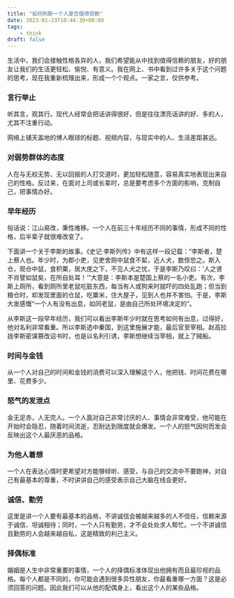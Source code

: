 ```yaml
---
title: "如何判断一个人是否值得信赖"
date: 2023-01-23T10:44:30+08:00
tags:
    - think
draft: false
---
```


生活中，我们会接触性格各异的人，我们希望能从中找到值得信赖的朋友，好的朋友让我们的生活更轻松、愉悦、有意义。我在网上、书中看到过许多关于这个问题的思考，现在我重新梳理出来，形成一个个观点。一家之言，仅供参考。
<!--more-->

### 言行举止

听其言，观其行。现代人经常会把话讲得很好，但是往往漂亮话讲的好、多的人，尤其不注重行动。

网络上铺天盖地的博人眼球的标题、视频内容，与现实中的人、生活差距甚远。

### 对弱势群体的态度

人在与无权无势、无以回报的人打交道时，更加轻松随意，容易真实地表现出来自己的性格。反过来，在面对上司或长辈时，总是要考虑多个方面的影响，克制自己，把事情办好。

### 早年经历

俗话说：江山易改，秉性难移。一个人在前三十年经历不同的事情，形成不同的性格，后半辈子就很难改变了。

下面讲一个关于李斯的故事。《史记·李斯列传》中有这样一段记载：“李斯者，楚上蔡人也。年少时，为郡小吏，见吏舍厕中鼠食不絜，近人犬，数惊恐之。斯入仓，观仓中鼠，食积粟，居大庑之下，不见人犬之忧，于是李斯乃叹曰：‘人之贤不肖譬如鼠矣，在所自处耳！’”大意是：李斯本是楚国上蔡的一名小吏。有次，李斯上厕所，看到厕所里老鼠吃脏东西，每当有人或狗来时就吓的四处乱跑；但当到粮仓时，却发现里面的仓鼠，吃粟米，住大屋子，见到人也并不害怕。于是，李斯大发感慨“一个人有没有出息，如同老鼠，是由自己所处环境决定的”。

从李斯这一段早年经历，我们可以看出李斯年少时就在思考如何有出息，过得好，他对名利非常看重。所以李斯选中秦国，到这里施展才能，最后官至宰相。赵高拉拢李斯密谋篡改诏书时，也是以名利引诱，李斯想继续当宰相，就上了贼船。

### 时间与金钱

从一个人对自己的时间和金钱的消费可以深入理解这个人，他把钱、时间花费在哪里、花费多少。

### 怒气的发泄点

金无足赤，人无完人。一个人面对自己非常讨厌的人、事情会非常难受，他可能在开始时会隐忍，随着时间流逝，忍耐达到限度就会爆发。一个人的怒气因何而发会反映出这个人最厌恶的品格。

### 为他人着想

一个人在表达心情时更希望对方能够倾听、感受，与自己的交流中不要跑神，对自己有最基本的尊重，不时讲讲自己的感受表示自己大脑在线会更好。

### 诚信、勤劳

这里是讲一个人要有最基本的品格，不讲诚信会被越来越多的人不信任，信赖来源于诚信、坦诚相待；同时，一个人只有勤劳，才不会处处求人帮忙。一个不讲诚信且勤劳的人会越来越自私，这是精致的利己主义。

### 择偶标准

婚姻是人生中非常重要的事情，一个人的择偶标准体现出他拥有而且最珍视的品格。每个人都是不同的，你可能会遇到很多异性朋友，你最看重哪一方面？这是必须回答的问题。因此我们可以从他的配偶身上，看出这个人的某些品格。